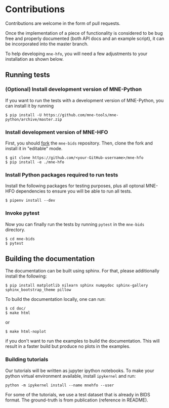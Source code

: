 # Contributions

Contributions are welcome in the form of pull requests.

Once the implementation of a piece of functionality is considered to be bug
free and properly documented (both API docs and an example script),
it can be incorporated into the master branch.

To help developing `mne-hfo`, you will need a few adjustments to your
installation as shown below.

## Running tests

### (Optional) Install development version of MNE-Python
If you want to run the tests with a development version of MNE-Python,
you can install it by running

    $ pip install -U https://github.com/mne-tools/mne-python/archive/master.zip

### Install development version of MNE-HFO 
First, you should [fork](https://help.github.com/en/github/getting-started-with-github/fork-a-repo) the `mne-bids` repository. Then, clone the fork and install it in
"editable" mode.

    $ git clone https://github.com/<your-GitHub-username>/mne-hfo
    $ pip install -e ./mne-hfo

### Install Python packages required to run tests
Install the following packages for testing purposes, plus all optonal MNE-HFO
dependencies to ensure you will be able to run all tests.

    $ pipenv install --dev

### Invoke pytest
Now you can finally run the tests by running `pytest` in the
`mne-bids` directory.

    $ cd mne-bids
    $ pytest

## Building the documentation

The documentation can be built using sphinx. For that, please additionally
install the following:

    $ pip install matplotlib nilearn sphinx numpydoc sphinx-gallery sphinx_bootstrap_theme pillow

To build the documentation locally, one can run:

    $ cd doc/
    $ make html

or

    $ make html-noplot
    
if you don't want to run the examples to build the documentation. This will result in a faster build but produce no plots in the examples.

### Building tutorials
Our tutorials will be written as jupyter ipython notebooks. To make 
your python virtual environment available, install ``ipykernel`` and run:

    python -m ipykernel install --name mnehfo --user 

For some of the tutorials, we use a test dataset that is 
already in BIDS format. The ground-truth is from publication (reference 
in README).